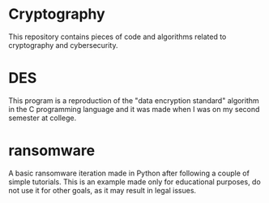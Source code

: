 # Cryptography

This repository contains pieces of code and algorithms related to cryptography and cybersecurity.

# DES #

This program is a reproduction of the "data encryption standard" algorithm in the C programming language and it was made when I was on my second semester at college.

# ransomware #

A basic ransomware iteration made in Python after following a couple of simple tutorials. This is an example made only for educational purposes, do not use it for other goals, as it may result in legal issues. 

